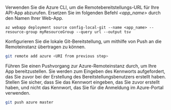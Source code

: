 Verwenden Sie die Azure CLI, um die Remotebereitstellungs-URL für Ihre API-App abzurufen. Ersetzen Sie im folgenden Befehl *\<app_name>* durch den Namen Ihrer Web-App.

```azurecli-interactive
az webapp deployment source config-local-git --name <app_name> --resource-group myResourceGroup --query url --output tsv
```

Konfigurieren Sie die lokale Git-Bereitstellung, um mithilfe von Push an die Remoteinstanz übertragen zu können.

```bash
git remote add azure <URI from previous step>
```

Führen Sie einen Pushvorgang zur Azure-Remoteinstanz durch, um Ihre App bereitzustellen. Sie werden zum Eingeben des Kennworts aufgefordert, das Sie zuvor bei der Erstellung des Bereitstellungsbenutzers erstellt haben. Stellen Sie sicher, dass Sie das Kennwort eingeben, das Sie zuvor erstellt haben, und nicht das Kennwort, das Sie für die Anmeldung im Azure-Portal verwenden.

```bash
git push azure master
```
